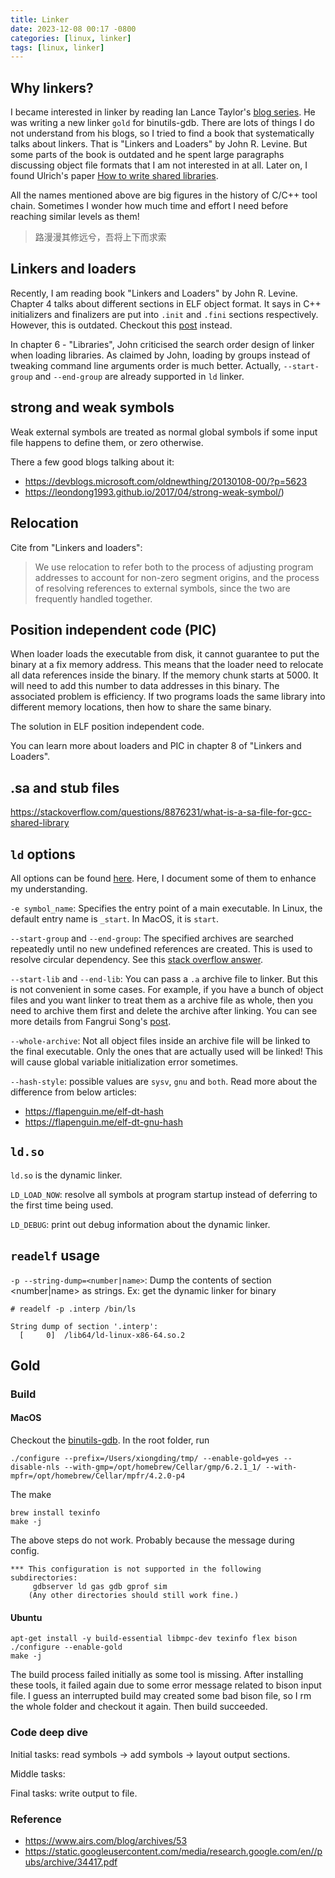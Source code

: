 ```yaml
---
title: Linker
date: 2023-12-08 00:17 -0800
categories: [linux, linker]
tags: [linux, linker]
---
```


## Why linkers?

I became interested in linker by reading Ian Lance Taylor's
[blog series](https://www.airs.com/blog/archives/38). He was writing a new
linker `gold` for binutils-gdb. There are lots of things I do not understand
from his blogs, so I tried to find a book that systematically talks about
linkers. That is "Linkers and Loaders" by John R. Levine. But some parts of the
book is outdated and he spent large paragraphs discussing object file formats
that I am not interested in at all. Later on, I found Ulrich's paper
[How to write shared libraries](https://www.akkadia.org/drepper/dsohowto.pdf).

All the names mentioned above are big figures in the history of C/C++ tool
chain. Sometimes I wonder how much time and effort I need before reaching
similar levels as them!

> 路漫漫其修远兮，吾将上下而求索

## Linkers and loaders

Recently, I am reading book "Linkers and Loaders" by John R. Levine. Chapter 4
talks about different sections in ELF object format. It says in C++
initializers and finalizers are put into `.init` and `.fini` sections
respectively. However, this is outdated. Checkout this
[post](https://maskray.me/blog/2021-11-07-init-ctors-init-array) instead.

In chapter 6 - "Libraries", John criticised the search order design of linker
when loading libraries. As claimed by John, loading by groups instead of
tweaking command line arguments order is much better. Actually, `--start-group`
and `--end-group` are already supported in `ld` linker.

## strong and weak symbols

Weak external symbols are treated as normal global symbols if some input file
happens to define them, or zero otherwise.

There a few good blogs talking about it:

- https://devblogs.microsoft.com/oldnewthing/20130108-00/?p=5623
- https://leondong1993.github.io/2017/04/strong-weak-symbol/)

## Relocation

Cite from "Linkers and loaders":

> We use relocation to refer both to the process of adjusting program addresses
> to account for non-zero segment origins, and the process of resolving
> references to external symbols, since the two are frequently handled
> together.

## Position independent code (PIC)

When loader loads the executable from disk, it cannot guarantee to put the
binary at a fix memory address. This means that the loader need to relocate all
data references inside the binary. If the memory chunk starts at 5000. It will
need to add this number to data addresses in this binary. The associated
problem is efficiency. If two programs loads the same library into different
memory locations, then how to share the same binary.

The solution in ELF position independent code.

You can learn more about loaders and PIC in chapter 8 of "Linkers and Loaders".

## .sa and stub files

https://stackoverflow.com/questions/8876231/what-is-a-sa-file-for-gcc-shared-library

## `ld` options

All options can be found [here](https://linux.die.net/man/1/ld). Here, I
document some of them to enhance my understanding.

`-e symbol_name`: Specifies the entry point of a main executable. In Linux, the
default entry name is `_start`. In MacOS, it is `start`.

`--start-group` and `--end-group`: The specified archives are searched
repeatedly until no new undefined references are created. This is used to
resolve circular dependency. See this
[stack overflow answer](https://stackoverflow.com/a/5651895/3183330).

`--start-lib` and `--end-lib`: You can pass a `.a` archive file to linker. But
this is not convenient in some cases. For example, if you have a bunch of
object files and you want linker to treat them as a archive file as whole, then
you need to archive them first and delete the archive after linking. You can
see more details from Fangrui Song's
[post](https://maskray.me/blog/2022-01-16-archives-and-start-lib).

`--whole-archive`: Not all object files inside an archive file will be linked
to the final executable. Only the ones that are actually used will be linked!
This will cause global variable initialization error sometimes.

`--hash-style`: possible values are `sysv`, `gnu` and `both`. Read more about
the difference from below articles:

- https://flapenguin.me/elf-dt-hash
- https://flapenguin.me/elf-dt-gnu-hash

## `ld.so`

`ld.so` is the dynamic linker.

`LD_LOAD_NOW`: resolve all symbols at program startup instead of deferring to
the first time being used.

`LD_DEBUG`: print out debug information about the dynamic linker.

## `readelf` usage

`-p --string-dump=<number|name>`: Dump the contents of section <number|name> as
strings. Ex: get the dynamic linker for binary

```
# readelf -p .interp /bin/ls

String dump of section '.interp':
  [     0]  /lib64/ld-linux-x86-64.so.2
```

## Gold

### Build

#### MacOS

Checkout the
[binutils-gdb](https://github.com/bminor/binutils-gdb/tree/master). In the root
folder, run

```
./configure --prefix=/Users/xiongding/tmp/ --enable-gold=yes --disable-nls --with-gmp=/opt/homebrew/Cellar/gmp/6.2.1_1/ --with-mpfr=/opt/homebrew/Cellar/mpfr/4.2.0-p4
```

The make

```
brew install texinfo
make -j
```

The above steps do not work. Probably because the message during config.

```
*** This configuration is not supported in the following subdirectories:
     gdbserver ld gas gdb gprof sim
    (Any other directories should still work fine.)
```

#### Ubuntu

```
apt-get install -y build-essential libmpc-dev texinfo flex bison
./configure --enable-gold
make -j
```

The build process failed initially as some tool is missing. After installing
these tools, it failed again due to some error message related to bison input
file. I guess an interrupted build may created some bad bison file, so I rm the
whole folder and checkout it again. Then build succeeded.

### Code deep dive

Initial tasks: read symbols -> add symbols -> layout output sections.

Middle tasks:

Final tasks: write output to file.

### Reference

- https://www.airs.com/blog/archives/53
- https://static.googleusercontent.com/media/research.google.com/en//pubs/archive/34417.pdf
